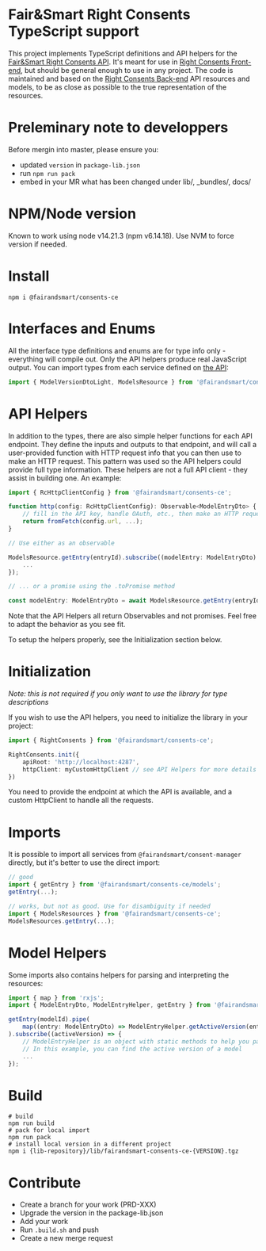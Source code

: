 # Fair&Smart Right Consents TypeScript support

This project implements TypeScript definitions and API helpers for the [Fair&Smart Right Consents API](https://cmback.dev.env.fairandsmart.tech/swagger-ui/). It's meant for use in [Right Consents Front-end](https://github.com/fairandsmart/consent-manager-lib-ce), but should be general enough to use in any project. The code is maintained and based on the [Right Consents Back-end](https://github.com/fairandsmart/consent-manager-back) API resources and models, to be as close as possible to the true representation of the resources.

# Preleminary note to developpers

Before mergin into master, please ensure you:
* updated `version` in `package-lib.json`
* run `npm run pack`
* embed in your MR what has been changed under lib/, _bundles/, docs/


# NPM/Node version

Known to work using node v14.21.3 (npm v6.14.18).
Use NVM to force version if needed.

# Install

```
npm i @fairandsmart/consents-ce
```

# Interfaces and Enums

All the interface type definitions and enums are for type info only - everything will compile out. Only the API helpers produce real JavaScript output. You can import types from each service defined on [the API](https://cmback.dev.env.fairandsmart.tech/swagger-ui/):

```typescript
import { ModelVersionDtoLight, ModelsResource } from '@fairandsmart/consents-ce/models';
```


# API Helpers

In addition to the types, there are also simple helper functions for each API endpoint. They define the inputs and outputs to that endpoint, and will call a user-provided function with HTTP request info that you can then use to make an HTTP request. This pattern was used so the API helpers could provide full type information. These helpers are not a full API client - they assist in building one. An example:

```typescript
import { RcHttpClientConfig } from '@fairandsmart/consents-ce';

function http(config: RcHttpClientConfig): Observable<ModelEntryDto> {
    // fill in the API key, handle OAuth, etc., then make an HTTP request using the config.
    return fromFetch(config.url, ...);
}

// Use either as an observable

ModelsResource.getEntry(entryId).subscribe((modelEntry: ModelEntryDto) => {
    ...  
});

// ... or a promise using the .toPromise method

const modelEntry: ModelEntryDto = await ModelsResource.getEntry(entryId).toPromise();
```

Note that the API Helpers all return Observables and not promises. Feel free to adapt the behavior as you see fit.

To setup the helpers properly, see the Initialization section below.


# Initialization

*Note: this is not required if you only want to use the library for type descriptions*

If you wish to use the API helpers, you need to initialize the library in your project:

```typescript
import { RightConsents } from '@fairandsmart/consents-ce';

RightConsents.init({
    apiRoot: 'http://localhost:4287',
    httpClient: myCustomHttpClient // see API Helpers for more details
})
```

You need to provide the endpoint at which the API is available, and a custom HttpClient to handle all the requests.


# Imports

It is possible to import all services from `@fairandsmart/consent-manager` directly, but it's better to use the direct import:

```typescript
// good
import { getEntry } from '@fairandsmart/consents-ce/models';
getEntry(...);

// works, but not as good. Use for disambiguity if needed
import { ModelsResources } from '@fairandsmart/consents-ce';
ModelsResources.getEntry(...);
```

# Model Helpers

Some imports also contains helpers for parsing and interpreting the resources:

```typescript
import { map } from 'rxjs';
import { ModelEntryDto, ModelEntryHelper, getEntry } from '@fairandsmart/consents-ce/models';

getEntry(modelId).pipe(
    map((entry: ModelEntryDto) => ModelEntryHelper.getActiveVersion(entry))
).subscribe((activeVersion) => {
    // ModelEntryHelper is an object with static methods to help you parse the entry. 
    // In this example, you can find the active version of a model
    ... 
});
```

# Build

```
# build
npm run build
# pack for local import
npm run pack
# install local version in a different project
npm i {lib-repository}/lib/fairandsmart-consents-ce-{VERSION}.tgz
```

# Contribute 

- Create a branch for your work (PRD-XXX)
- Upgrade the version in the package-lib.json
- Add your work
- Run `.build.sh` and push 
- Create a new merge request


